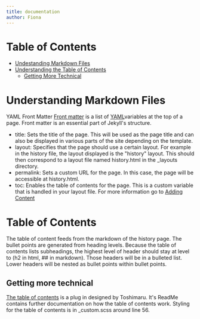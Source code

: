 ```yaml
---
title: documentation
author: Fiona
--- 
```

# Table of Contents
- [Undestanding Markdown Files](#understanding-markdown-files)
- [Understanding the Table of Contents](#table-of-contents-1)
    - [Getting More Technical](#getting-more-technical)

# Understanding Markdown Files
YAML Front Matter 
[Front matter](https://jekyllrb.com/docs/front-matter/) is a list of [YAML](https://yaml.org/)variables at the top of a page. Front matter is an essential part of Jekyll's structure.
- title: Sets the title of the page. This will be used as the page title and can also be displayed in various parts of the site depending on the template.
- layout: Specifies that the page should use a certain layout. For example in the history file, the layout displayed is the "history" layout. This should then correspond to a layout file named history.html in the _layouts directory.
- permalink: Sets a custom URL for the page. In this case, the page will be accessible at history.html.
- toc: Enables the table of contents for the page. This is a custom variable that is handled in your layout file. 
For more information go to [Adding Content](./adding-content.md)

# Table of Contents
The table of content feeds from the markdown of the history page. The bullet points are generated from heading levels. Because the table of contents lists subheadings, the highest level of header should stay at level to (h2 in html, ## in markdown). Those headers will be in a bulleted list. Lower headers will be nested as bullet points within bullet points.

## Getting more technical 
[The table of contents](https://github.com/toshimaru/jekyll-toc?tab=readme-ov-file#generated-html) is a plug in designed by Toshimaru.  It's ReadMe contains further documentation on how the table of contents work. Styling for the table of contents is in _custom.scss around line 56. 


